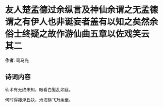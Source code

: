 # 友人楚孟德过余纵言及神仙余谓之无孟德谓之有伊人也非诞妄者盖有以知之矣然余俗士终疑之故作游仙曲五章以佐戏笑云  其二

**作者**: 司马光

## 诗词内容

仙术有无终未知，眼看白髪乱如丝。

何时得接浮丘袂，沧海横飞万余里。

